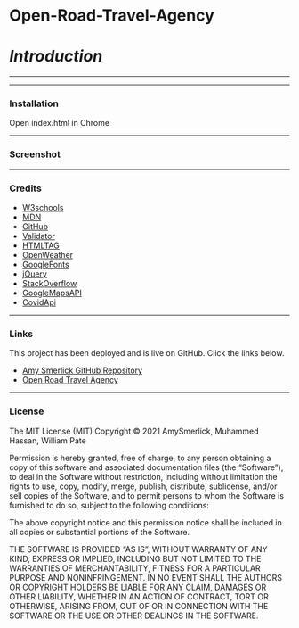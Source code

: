 # Open-Road-Travel-Agency


# _**Introduction**_
***


***
### __Installation__


Open index.html in Chrome

***
### __Screenshot__
<!-- ![Open Road Travel Agency](https://user-images.githubusercontent.com/77814900/114222053-17201c80-993c-11eb-9f0f-51c25dd63e79.png) -->



***
### __Credits__

- [W3schools](https://www.w3schools.com/)
- [MDN](https://developer.mozilla.org/en-US/docs/Web/CSS/CSS_Selectors)
- [GitHub](https://coding-boot-camp.github.io/full-stack/github/professional-readme-guide)
- [Validator](https://validator.w3.org/)
- [HTMLTAG](https://medium.com/@zac_heisey/7-alternatives-to-the-div-html-tag-7c888c7b5036)
- [OpenWeather](https://openweathermap.org/api)
- [GoogleFonts](https://fonts.google.com/)
- [jQuery](https://code.jquery.com/)
- [StackOverflow](https://stackoverflow.com/questions/52248646/googlemaps-api-key-for-testing) 
- [GoogleMapsAPI](https://console.cloud.google.com/apis/agreements?project=weather-tracker)
- [CovidApi](http://api.covidtracking.com)

***
### __Links__

This project has been deployed and is live on GitHub. Click the links below.

-  [Amy Smerlick GitHub Repository](https://github.com/amysmerlick)
-   [Open Road Travel Agency](https://amysmerlick.github.io/Open-Road-Travel-Agency/)

***
### __License__

The MIT License (MIT)
Copyright © 2021 AmySmerlick, Muhammed Hassan, William Pate

Permission is hereby granted, free of charge, to any person obtaining a copy of this software and associated documentation files (the “Software”), to deal in the Software without restriction, including without limitation the rights to use, copy, modify, merge, publish, distribute, sublicense, and/or sell copies of the Software, and to permit persons to whom the Software is furnished to do so, subject to the following conditions:

The above copyright notice and this permission notice shall be included in all copies or substantial portions of the Software.

THE SOFTWARE IS PROVIDED “AS IS”, WITHOUT WARRANTY OF ANY KIND, EXPRESS OR IMPLIED, INCLUDING BUT NOT LIMITED TO THE WARRANTIES OF MERCHANTABILITY, FITNESS FOR A PARTICULAR PURPOSE AND NONINFRINGEMENT. IN NO EVENT SHALL THE AUTHORS OR COPYRIGHT HOLDERS BE LIABLE FOR ANY CLAIM, DAMAGES OR OTHER LIABILITY, WHETHER IN AN ACTION OF CONTRACT, TORT OR OTHERWISE, ARISING FROM, OUT OF OR IN CONNECTION WITH THE SOFTWARE OR THE USE OR OTHER DEALINGS IN THE SOFTWARE.
